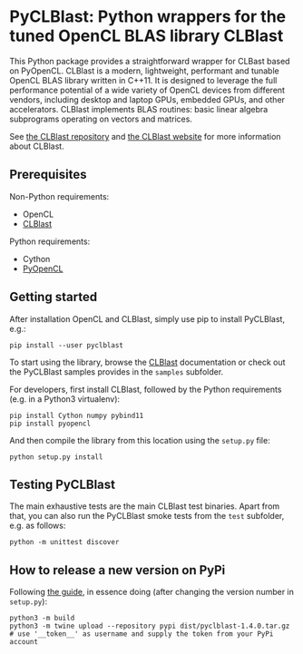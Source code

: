 
PyCLBlast: Python wrappers for the tuned OpenCL BLAS library CLBlast
================

This Python package provides a straightforward wrapper for CLBast based on PyOpenCL. CLBlast is a modern, lightweight, performant and tunable OpenCL BLAS library written in C++11. It is designed to leverage the full performance potential of a wide variety of OpenCL devices from different vendors, including desktop and laptop GPUs, embedded GPUs, and other accelerators. CLBlast implements BLAS routines: basic linear algebra subprograms operating on vectors and matrices.

See [the CLBlast repository](https://github.com/CNugteren/CLBlast) and [the CLBlast website](https://cnugteren.github.io/clblast) for more information about CLBlast.


Prerequisites
-------------

Non-Python requirements:

* OpenCL
* [CLBlast](https://github.com/CNugteren/CLBlast)

Python requirements:

* Cython
* [PyOpenCL](https://github.com/pyopencl/pyopencl/)


Getting started
-------------

After installation OpenCL and CLBlast, simply use pip to install PyCLBlast, e.g.:

    pip install --user pyclblast

To start using the library, browse the [CLBlast](https://github.com/CNugteren/CLBlast) documentation or check out the PyCLBlast samples provides in the `samples` subfolder.

For developers, first install CLBlast, followed by the Python requirements (e.g. in a Python3 virtualenv):

    pip install Cython numpy pybind11
    pip install pyopencl

And then compile the library from this location using the `setup.py` file:

    python setup.py install


Testing PyCLBlast
-------------

The main exhaustive tests are the main CLBlast test binaries. Apart from that, you can also run the PyCLBlast smoke tests from the `test` subfolder, e.g. as follows:

    python -m unittest discover


How to release a new version on PyPi
-------------

Following [the guide](https://packaging.python.org/tutorials/packaging-projects/), in essence doing (after changing the version number in `setup.py`):

    python3 -m build
    python3 -m twine upload --repository pypi dist/pyclblast-1.4.0.tar.gz
    # use '__token__' as username and supply the token from your PyPi account
